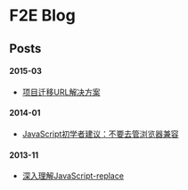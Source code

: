 F2E Blog
========

## Posts

#### 2015-03
- [项目迁移URL解决方案](https://github.com/nimojs/blog/issues/11)

#### 2014-01
- [JavaScript初学者建议：不要去管浏览器兼容](https://github.com/nimojs/blog/issues/1)

#### 2013-11
- [深入理解JavaScript-replace](https://github.com/nimojs/blog/issues/2)